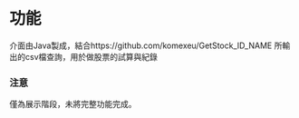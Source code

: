 # 功能
介面由Java製成，結合https://github.com/komexeu/GetStock_ID_NAME 所輸出的csv檔查詢，用於做股票的試算與紀錄

### 注意
僅為展示階段，未將完整功能完成。

